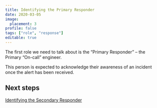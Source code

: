 ```yaml
---
title: Identifying the Primary Responder
date: 2020-03-05
image:
  placement: 3
profile: false
tags: ["role", "response"]
editable: true
---
```


The first role we need to talk about is the “Primary Responder” – the Primary “On-call” engineer.

This person is expected to acknowledge their awareness of an incident once the alert has been received.

## Next steps

[Identifying the Secondary Responder](/post/identifying-the-secondary-responder/)